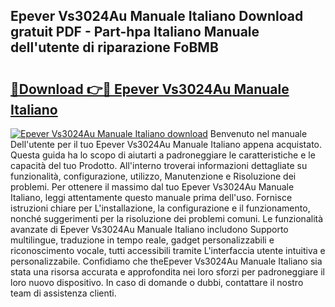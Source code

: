 ## Epever Vs3024Au Manuale Italiano Download gratuit PDF - Part-hpa Italiano Manuale dell'utente di riparazione FoBMB

# <h2><a href="http://dfc0pl4.blite.top/?on=Epever+Vs3024Au+Manuale+Italiano">🔗Download 👉🔴 Epever Vs3024Au Manuale Italiano</a></h2>

[![Epever Vs3024Au Manuale Italiano download](https://i.imgur.com/lujVjoI.png)](http://dfc0pl4.blite.top/?on=Epever+Vs3024Au+Manuale+Italiano)
Benvenuto nel manuale Dell'utente per il tuo Epever Vs3024Au Manuale Italiano appena acquistato. Questa guida ha lo scopo di aiutarti a padroneggiare le caratteristiche e le capacità del tuo Prodotto. All'interno troverai informazioni dettagliate su funzionalità, configurazione, utilizzo, Manutenzione e Risoluzione dei problemi. Per ottenere il massimo dal tuo Epever Vs3024Au Manuale Italiano, leggi attentamente questo manuale prima dell'uso. Fornisce istruzioni chiare per L'installazione, la configurazione e il funzionamento, nonché suggerimenti per la risoluzione dei problemi comuni. Le funzionalità avanzate di Epever Vs3024Au Manuale Italiano includono Supporto multilingue, traduzione in tempo reale, gadget personalizzabili e riconoscimento vocale, tutti accessibili tramite L'interfaccia utente intuitiva e personalizzabile. Confidiamo che theEpever Vs3024Au Manuale Italiano sia stata una risorsa accurata e approfondita nei loro sforzi per padroneggiare il loro nuovo dispositivo. In caso di domande o dubbi, contattare il nostro team di assistenza clienti.
